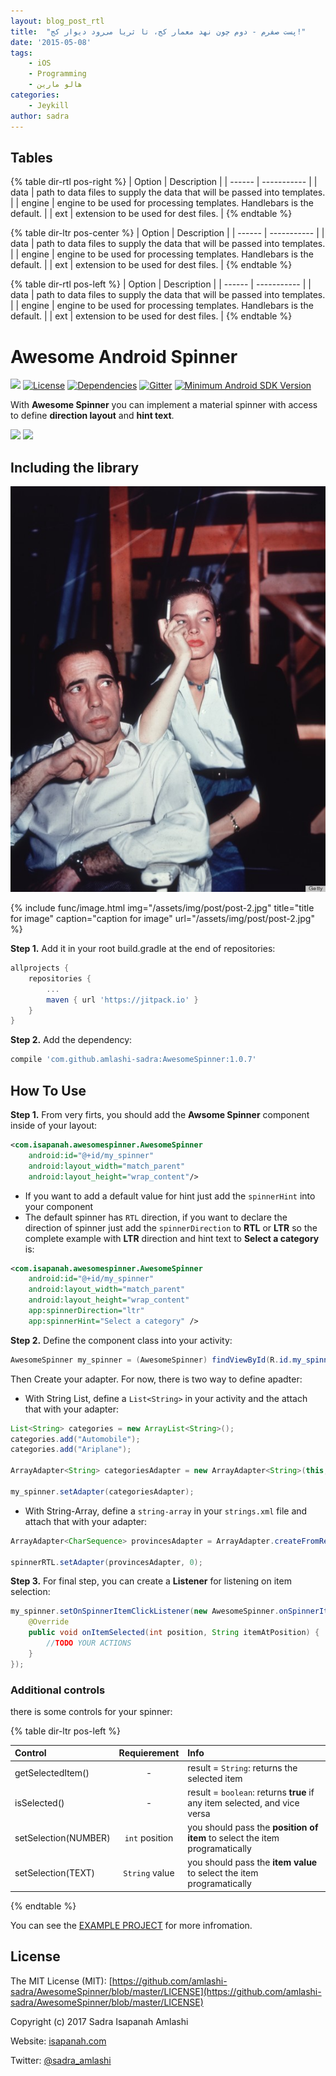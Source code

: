 ```yaml
---
layout: blog_post_rtl
title:  "پست صفرم - دوم چون نهد معمار کج، تا ثریا می‌رود دیوار کج!"
date: '2015-05-08'
tags:
    - iOS
    - Programming
    - هالو مارین
categories:
    - Jeykill
author: sadra
---
```


## Tables

{% table dir-rtl pos-right %}
| Option | Description |
| ------ | ----------- |
| data   | path to data files to supply the data that will be passed into templates. |
| engine | engine to be used for processing templates. Handlebars is the default. |
| ext    | extension to be used for dest files. |
{% endtable %}

{% table dir-ltr pos-center %}
| Option | Description |
| ------ | ----------- |
| data   | path to data files to supply the data that will be passed into templates. |
| engine | engine to be used for processing templates. Handlebars is the default. |
| ext    | extension to be used for dest files. |
{% endtable %}

{% table dir-rtl pos-left %}
| Option | Description |
| ------ | ----------- |
| data   | path to data files to supply the data that will be passed into templates. |
| engine | engine to be used for processing templates. Handlebars is the default. |
| ext    | extension to be used for dest files. |
{% endtable %}




# Awesome Android Spinner
[![](https://jitpack.io/v/amlashi-sadra/AwesomeSpinner.svg)](https://jitpack.io/#amlashi-sadra/AwesomeSpinner)
[![License](https://img.shields.io/badge/licence-MIT-lightgrey.svg?style=flat)](https://github.com/amlashi-sadra/AwesomeSpinner/blob/master/LICENSE)
[![Dependencies](https://img.shields.io/badge/dependencies-non-yellow.svg?style=flat)](#)
[![Gitter](https://img.shields.io/badge/gitter-join%20chat-%23E91E63.svg?style=flat)](https://gitter.im/AwesomeSpinner)
[![Minimum Android SDK Version](https://img.shields.io/badge/Minimum%20Android%20SDK-14-blue.svg)](#)

With **Awesome Spinner** you can implement a material spinner with access to define **direction layout** and **hint text**.

![](https://github.com/amlashi-sadra/AwesomeSpinner/blob/master/art/awesome_spinner_rtl.gif)
![](https://github.com/amlashi-sadra/AwesomeSpinner/blob/master/art/awesome_spinner_ltr.gif)


## Including the library


![Alt this is the al of this emage](/assets/img/post/post-2.jpg "This is caption")

{% include func/image.html
            img="/assets/img/post/post-2.jpg"
            title="title for image"
            caption="caption for image"
            url="/assets/img/post/post-2.jpg" %}










**Step 1.** Add it in your root build.gradle at the end of repositories:
```groovy
allprojects {
	repositories {
		...
		maven { url 'https://jitpack.io' }
	}
}
```

**Step 2.** Add the dependency:
```groovy
compile 'com.github.amlashi-sadra:AwesomeSpinner:1.0.7'
```

## How To Use

**Step 1.** From very firts, you should add the **Awsome Spinner** component inside of your layout:
```xml
<com.isapanah.awesomespinner.AwesomeSpinner
    android:id="@+id/my_spinner"
    android:layout_width="match_parent"
    android:layout_height="wrap_content"/>
```

- If you want to add a default value for hint just add the `spinnerHint` into your component
- The default spinner has `RTL` direction, if you want to declare the direction of spinner just add the `spinnerDirection` to **RTL** or **LTR**
so the complete example with **LTR** direction and hint text to **Select a category** is:

```xml
<com.isapanah.awesomespinner.AwesomeSpinner
    android:id="@+id/my_spinner"
    android:layout_width="match_parent"
    android:layout_height="wrap_content"
    app:spinnerDirection="ltr"
    app:spinnerHint="Select a category" />
```

**Step 2.** Define the component class into your activity:

```java
AwesomeSpinner my_spinner = (AwesomeSpinner) findViewById(R.id.my_spinner);
```

Then Create your adapter. For now, there is two way to define apadter:
- With String List, define a `List<String>` in your activity and the attach that with your adapter:

```java
List<String> categories = new ArrayList<String>();
categories.add("Automobile");
categories.add("Ariplane");

ArrayAdapter<String> categoriesAdapter = new ArrayAdapter<String>(this, android.R.layout.simple_spinner_item, categories);

my_spinner.setAdapter(categoriesAdapter);
```

- With String-Array, define a `string-array` in your `strings.xml` file and attach that with your adapter:

```java
ArrayAdapter<CharSequence> provincesAdapter = ArrayAdapter.createFromResource(this, R.array.iran_provinces, android.R.layout.simple_spinner_item);

spinnerRTL.setAdapter(provincesAdapter, 0);
```

**Step 3.** For final step, you can create a **Listener** for listening on item selection:

```java
my_spinner.setOnSpinnerItemClickListener(new AwesomeSpinner.onSpinnerItemClickListener<String>() {
    @Override
    public void onItemSelected(int position, String itemAtPosition) {
        //TODO YOUR ACTIONS
    }
});
```

### Additional controls
there is some controls for your spinner:



{% table dir-ltr pos-left %}

| Control | Requierement | Info |
| :------------- |:-------------:| :-----|
| getSelectedItem() | - | result = `String`: returns the selected item |
| isSelected() | - | result = `boolean`: returns **true** if any item selected, and vice versa |
| setSelection(NUMBER) | `int` position | you should pass the **position of item** to select the item programatically |
| setSelection(TEXT) | `String` value | you should pass the **item value** to select the item programatically |

{% endtable %}



You can see the [EXAMPLE PROJECT](https://github.com/amlashi-sadra/AwesomeSpinner/tree/master/app/src/main) for more infromation.

## License

The MIT License (MIT): [https://github.com/amlashi-sadra/AwesomeSpinner/blob/master/LICENSE](https://github.com/amlashi-sadra/AwesomeSpinner/blob/master/LICENSE)

Copyright (c) 2017 Sadra Isapanah Amlashi

Website: [isapanah.com](http://isapanah.com)

Twitter: [@sadra_amlashi](https://twitter.com/sadra_amlashi)